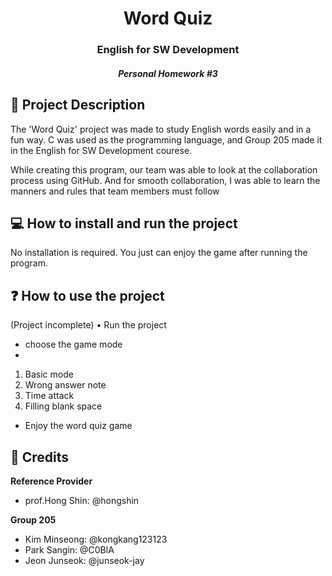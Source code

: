 <h1 align="center"> Word Quiz </h1>
<h3 align="center"> English for SW Development </h3>
<h5 align="center">Personal Homework #3  </h5>




<h2>🔖 Project Description</h2>

The 'Word Quiz' project was made to study English words easily and in a fun way. C was used as the programming language, and Group 205 made it in the English for SW Development courese.

While creating this program, our team was able to look at the collaboration process using GitHub. And for smooth collaboration, I was able to learn the manners and rules that team members must follow



<h2>💻 How to install and run the project</h2>
No installation is required. You just can enjoy the game after running the program.



<h2>❓ How to use the project</h2>
(Project incomplete)
• Run the project

- choose the game mode
- <Mode>
  
<ol>
  <li>Basic mode</li>
  <li>Wrong answer note</li>
  <li>Time attack</li>
  <li>Filling blank space</li>
</ol>

- Enjoy the word quiz game


<h2> 🤝 Credits </h2>

**Reference Provider**
- prof.Hong Shin: @hongshin 

**Group 205**
- Kim Minseong: @kongkang123123
- Park Sangin:  @C0BlA
- Jeon Junseok: @junseok-jay

